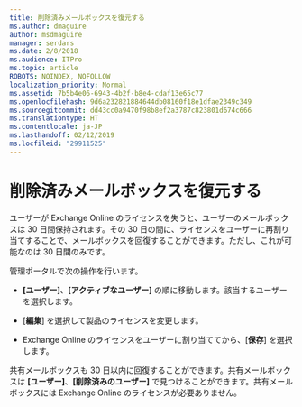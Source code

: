 ```yaml
---
title: 削除済みメールボックスを復元する
ms.author: dmaguire
author: msdmaguire
manager: serdars
ms.date: 2/8/2018
ms.audience: ITPro
ms.topic: article
ROBOTS: NOINDEX, NOFOLLOW
localization_priority: Normal
ms.assetid: 7b5b4e06-6943-4b2f-b8e4-cdaf13e65c77
ms.openlocfilehash: 9d6a232821884644db08160f18e1dfae2349c349
ms.sourcegitcommit: dd43cc0a9470f98b8ef2a3787c823801d674c666
ms.translationtype: HT
ms.contentlocale: ja-JP
ms.lasthandoff: 02/12/2019
ms.locfileid: "29911525"
---
```

# <a name="restore-a-deleted-mailbox"></a>削除済みメールボックスを復元する

ユーザーが Exchange Online のライセンスを失うと、ユーザーのメールボックスは 30 日間保持されます。その 30 日の間に、ライセンスをユーザーに再割り当てすることで、メールボックスを回復することができます。ただし、これが可能なのは 30 日間のみです。
  
管理ポータルで次の操作を行います。
  
- **[ユーザー]**、**[アクティブなユーザー]** の順に移動します。該当するユーザーを選択します。
    
- [**編集**] を選択して製品のライセンスを変更します。 
    
- Exchange Online のライセンスをユーザーに割り当ててから、[**保存**] を選択します。
    
共有メールボックスも 30 日以内に回復することができます。共有メールボックスは **[ユーザー]**、**[削除済みのユーザー]** で見つけることができます。共有メールボックスには Exchange Online のライセンスが必要ありません。
  

